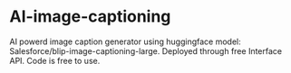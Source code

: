 # AI-image-captioning
AI powerd image caption generator using huggingface model: Salesforce/blip-image-captioning-large.
Deployed through free Interface API.
Code is free to use.
